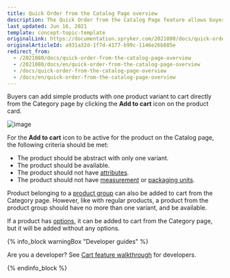 ```yaml
---
title: Quick Order from the Catalog Page overview
description: The Quick Order from the Catalog Page feature allows buyers to add products with one product variant to cart directly from the Category page.
last_updated: Jun 16, 2021
template: concept-topic-template
originalLink: https://documentation.spryker.com/2021080/docs/quick-order-from-the-catalog-page-overview
originalArticleId: a931a32d-1f7d-4177-b99c-1146e26b885e
redirect_from:
  - /2021080/docs/quick-order-from-the-catalog-page-overview
  - /2021080/docs/en/quick-order-from-the-catalog-page-overview
  - /docs/quick-order-from-the-catalog-page-overview
  - /docs/en/quick-order-from-the-catalog-page-overview
---
```


Buyers can add simple products with one product variant to cart directly from the Category page by clicking the **Add to cart** icon on the product card.

![image](https://spryker.s3.eu-central-1.amazonaws.com/docs/Features/Catalog+Management/Quick+Order+from+the+Catalog+Page/Quick+Order+from+the+Catalog+Page+Feature+Overview/quick-order-from-catalog.png)

For the **Add to cart** icon to be active for the product on the Catalog page, the following criteria should be met:

* The product should be abstract with only one variant.
* The product should be available.
* The product should not have [attributes](/docs/scos/user/features/{{page.version}}/product-feature-overview/product-attributes-overview.html).
* The product should not have [measurement](/docs/scos/user/features/{{page.version}}/measurement-units-feature-overview.html) or [packaging units](/docs/scos/user/features/{{page.version}}/packaging-units-feature-overview.html).

Product belonging to a [product group](/docs/scos/user/features/{{page.version}}/product-feature-overview/product-feature-overview.html) can also be added to cart from the Category page. However, like with regular products, a product from the product group should have no more than one variant, and be available.

If a product has [options](/docs/scos/user/features/{{page.version}}/product-options-feature-overview.html), it can be added to cart from the Category page, but it will be added without any options.

{% info_block warningBox "Developer guides" %}

Are you a developer? See [Cart feature walkthrough](/docs/scos/dev/feature-walkthroughs/{{page.version}}/cart-feature-walkthrough/cart-feature-walkthrough.html) for developers.

{% endinfo_block %}
